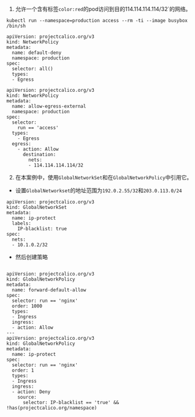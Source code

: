 1. 允许一个含有标签`color:red`的pod访问到目的114.114.114.114/32`的网络。
```shell
kubectl run --namespace=production access --rm -ti --image busybox /bin/sh
```

```shell
apiVersion: projectcalico.org/v3
kind: NetworkPolicy
metadata:
  name: default-deny
  namespace: production
spec:
  selector: all()
  types:
  - Egress
```

```shell
apiVersion: projectcalico.org/v3
kind: NetworkPolicy
metadata:
  name: allow-egress-external
  namespace: production
spec:
  selector:
    run == 'access'
  types:
    - Egress
  egress:    
    - action: Allow
      destination:
        nets:
        - 114.114.114.114/32
```

2. 在本案例中，使用`GlobalNetworkSet`和在`GlobalNetworkPolicy`中引用它。

- 设置`GlobalNetworkset`的地址范围为`192.0.2.55/32`和`203.0.113.0/24`

```shell
apiVersion: projectcalico.org/v3
kind: GlobalNetworkSet
metadata:
  name: ip-protect
  labels:
    IP-blacklist: true
spec:
  nets:
  - 10.1.0.2/32
```

- 然后创建策略

```shell

apiVersion: projectcalico.org/v3
kind: GlobalNetworkPolicy
metadata:
  name: forward-default-allow
spec:
  selector: run == 'nginx'
  order: 1000
  types:
  - Ingress
  ingress:
  - action: Allow
---
apiVersion: projectcalico.org/v3
kind: GlobalNetworkPolicy
metadata:
  name: ip-protect
spec:
  selector: run == 'nginx'
  order: 1
  types:
  - Ingress
  ingress:
  - action: Deny
    source:
      selector: IP-blacklist == 'true' && !has(projectcalico.org/namespace)
```